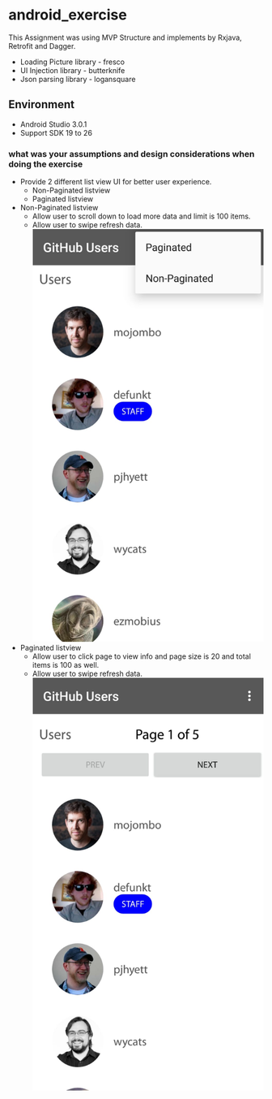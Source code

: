# android_exercise
This Assignment was using MVP Structure and implements by Rxjava, Retrofit and Dagger.
* Loading Picture library - fresco
* UI Injection library - butterknife
* Json parsing library - logansquare

## Environment
* Android Studio 3.0.1
* Support SDK 19 to 26

### what was your assumptions and design considerations when doing the exercise
* Provide 2 different list view UI for better user experience.
  * Non-Paginated listview
  * Paginated listview
* Non-Paginated listview
  * Allow user to scroll down to load more data and limit is 100 items.
  * Allow user to swipe refresh data.
![alt text](non_pagar.jpg)
* Paginated listview
  * Allow user to click page to view info and page size is 20 and total items is 100 as well.
  * Allow user to swipe refresh data.
![alt text](pagar.jpg)



